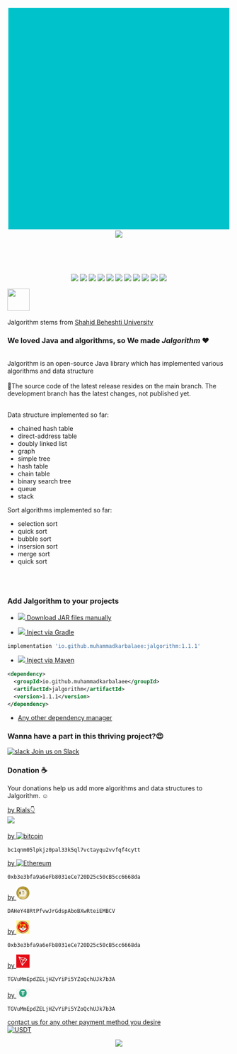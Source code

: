 <p align="center">
<img src="readme_files/jalgo.gif" alt="" width="500" height="500"/>
<img src="https://badges.frapsoft.com/os/v3/open-source.svg?v=103" width="200">
</p>

<br>


<br>
<br>

<p align="center">
<img src="https://img.shields.io/github/issues/muhammadkarbalaee/jalgorithm?style=plastic&color=white">
<img src="https://img.shields.io/github/forks/muhammadkarbalaee/jalgorithm?style=plastic">
<img src="https://img.shields.io/github/stars/muhammadkarbalaee/jalgorithm?style=plastic&color=gold">
<img src="https://img.shields.io/github/license/muhammadkarbalaee/jalgorithm?style=plastic">
<img src="https://img.shields.io/github/repo-size/muhammadkarbalaee/jalgorithm?style=plastic">
<img src="https://img.shields.io/github/issues/detail/age/muhammadkarbalaee/jalgorithm/1?style=plastic&color=purple">
<img src="https://img.shields.io/github/commit-activity/m/muhammadkarbalaee/jalgorithm?style=plastic&color=red">
<img src="https://img.shields.io/github/contributors/muhammadkarbalaee/jalgorithm?style=plastic">
<img src="https://img.shields.io/github/commits-since/muhammadkarbalaee/jalgorithm/v1.0.1/development?color=orange&style=plastic">
<img src="https://img.shields.io/github/last-commit/muhammadkarbalaee/jalgorithm?style=plastic">
<img src="https://badgen.net/github/closed-issues/muhammadkarbalaee/jalgorithm">

</p>
<p>
<img src="readme_files/sbu.logo.jfif" alt="" width="50" height="50"/>

Jalgorithm stems from
<a href="http://en.sbu.ac.ir/SitePages/Home.aspx">
 Shahid Beheshti University
</a>
</p>


### We loved Java and algorithms, so We made _Jalgorithm_ ❤

<br>
Jalgorithm is an open-source Java library which has implemented various algorithms and data structure
<br>
<br>
🚨The source code of the latest release resides on the main branch. The development branch has the latest changes, not published yet.
<br>
<br>

Data structure implemented so far:
 
- chained hash table
- direct-address table
- doubly linked list
- graph
- simple tree
- hash table
- chain table
- binary search tree
- queue
- stack

Sort algorithms implemented so far:

- selection sort
- quick sort
- bubble sort
- insersion sort
- merge sort
- quick sort

<br>

<img src="readme_files/maven.jpg" alt="" width="150"/>

### Add Jalgorithm to your projects

- [<img src="readme_files/jar.png" width="30"/> Download JAR files manually](https://repo1.maven.org/maven2/io/github/muhammadkarbalaee/jalgorithm/)

- [<img src="readme_files/gradle.jpg" width="30"/> Inject via Gradle](https://search.maven.org/artifact/io.github.muhammadkarbalaee/jalgorithm/1.1.1/jar)
```groovy
implementation 'io.github.muhammadkarbalaee:jalgorithm:1.1.1'
```
- [<img src="readme_files/maven-logo.png" width="30"/> Inject via Maven](https://search.maven.org/artifact/io.github.muhammadkarbalaee/jalgorithm/1.1.1/jar)
```xml
<dependency>
  <groupId>io.github.muhammadkarbalaee</groupId>
  <artifactId>jalgorithm</artifactId>
  <version>1.1.1</version>
</dependency>
```



- [Any other dependency manager](https://mvnrepository.com/artifact/io.github.muhammadkarbalaee/jalgorithm)

### Wanna have a part in this thriving project?😍 
[<img src="https://www.vectorlogo.zone/logos/slack/slack-icon.svg" alt="slack" width="30"/> Join us on Slack](https://join.slack.com/t/jalgorithm/shared_invite/zt-119j0c542-P4jFxnNQblfn5q4WcanvWA)


### Donation ☕
Your donations help us add more algorithms and data structures to Jalgorithm. ☺️

<a href="https://coffeebede.ir/buycoffee/muhammadksht">
    by Rials👇
    <br>
    <img width="130" class="img-fluid" src="https://coffeebede.ir/DashboardTemplateV2/app-assets/images/banner/default-yellow.svg" /></a>
    <br>
<br>
    <a href="https://link.trustwallet.com/send?coin=0&address=bc1qnm05lpkjz0pal33k5ql7vctayqu2vvfqf4cytt">
      by <img src="https://www.vectorlogo.zone/logos/bitcoin/bitcoin-icon.svg" width="30" alt="bitcoin"/>
    </a>

```
bc1qnm05lpkjz0pal33k5ql7vctayqu2vvfqf4cytt
```

<a href="https://link.trustwallet.com/send?coin=60&address=0xb3e3bfa9a6eFb8031eCe720D25c50cB5cc6668da">
  by <img src="https://www.vectorlogo.zone/logos/ethereum/ethereum-icon.svg" width="30" alt="Ethereum"/>
</a>

```
0xb3e3bfa9a6eFb8031eCe720D25c50cB5cc6668da
```

<a href="https://link.trustwallet.com/send?coin=3&address=DAHeY48RtPfvwJrGdspAboBXwRteiEMBCV">
      by <img src="readme_files/dogecoin_Logo.png" width="30" alt="Dogecoin"/>
</a>

```
DAHeY48RtPfvwJrGdspAboBXwRteiEMBCV
```


<a href="https://link.trustwallet.com/send?coin=20000714&address=0xb3e3bfa9a6eFb8031eCe720D25c50cB5cc6668da&token_id=0x2859e4544C4bB03966803b044A93563Bd2D0DD4D">
      by <img src="readme_files/shib.jpg" width="30" alt="SHIB"/>
</a>

```
0xb3e3bfa9a6eFb8031eCe720D25c50cB5cc6668da
```

<a href="https://link.trustwallet.com/send?coin=195&address=TGVuMmEpdZELjHZvYiPi5YZoQchUJk7b3A">
      by <img src="readme_files/trx.jfif" width="30" alt="Tron"/>
</a>

```
TGVuMmEpdZELjHZvYiPi5YZoQchUJk7b3A
```


<a href="https://link.trustwallet.com/send?coin=195&address=TGVuMmEpdZELjHZvYiPi5YZoQchUJk7b3A&token_id=TR7NHqjeKQxGTCi8q8ZY4pL8otSzgjLj6t">
      by <img src="readme_files/usdt.png" width="30" alt="USDT"/>
</a>

```
TGVuMmEpdZELjHZvYiPi5YZoQchUJk7b3A
```

<a href="mailto:muhammad.ksht@gmail.com">
     contact us for any other payment method you desire
     <br>
     <img src="https://www.vectorlogo.zone/logos/gmail/gmail-tile.svg" width="30" alt="USDT"/>
</a>
<br>

<p align="center">
<img src="https://contributor-overtime-api.apiseven.com/contributors-svg?chart=contributorOverTime&repo=muhammadkarbalaee/jalgorithm">
</p>


